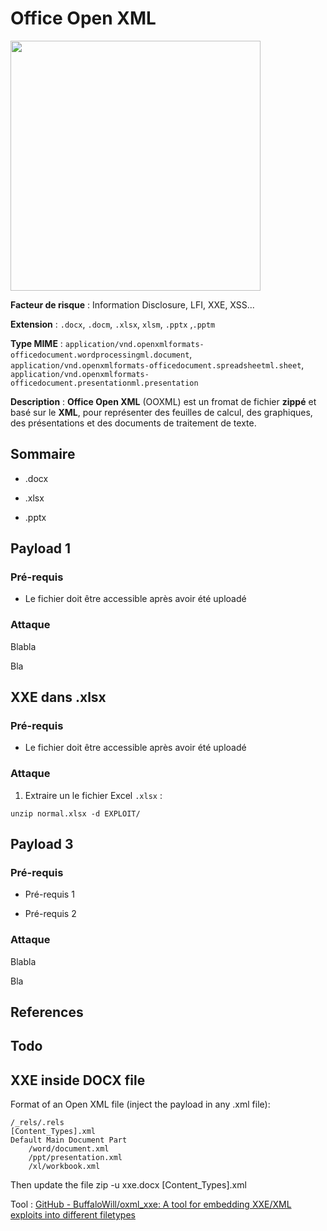 # Office Open XML

<img title="" src="https://www.smallerfaster.com/wp-content/uploads/image-lib/xml-file-optimization/compresssion-optimization-docx-pptx-xlsx-files" alt="" width="400">

**Facteur de risque** : Information Disclosure, LFI, XXE, XSS...

**Extension** : `.docx`, `.docm`, `.xlsx`, `xlsm`, `.pptx` ,`.pptm`

**Type MIME** : `application/vnd.openxmlformats-officedocument.wordprocessingml.document`, `application/vnd.openxmlformats-officedocument.spreadsheetml.sheet`, `application/vnd.openxmlformats-officedocument.presentationml.presentation`

**Description** : **Office Open XML** (OOXML) est un fromat de fichier **zippé** et basé sur le **XML**, pour représenter des feuilles de calcul, des graphiques, des présentations et des documents de traitement de texte.

## Sommaire

- .docx

- .xlsx

- .pptx

## Payload 1

### Pré-requis

- Le fichier doit être accessible après avoir été uploadé

### Attaque

Blabla

Bla

## XXE dans .xlsx

### Pré-requis

- Le fichier doit être accessible après avoir été uploadé

### Attaque

1. Extraire un le fichier Excel `.xlsx` :

```shell
unzip normal.xlsx -d EXPLOIT/
```

## Payload 3

### Pré-requis

- Pré-requis 1

- Pré-requis 2

### Attaque

Blabla

Bla

## References

## Todo



## XXE inside DOCX file

Format of an Open XML file (inject the payload in any .xml file):

```
/_rels/.rels
[Content_Types].xml
Default Main Document Part
    /word/document.xml
    /ppt/presentation.xml
    /xl/workbook.xml
```

Then update the file zip -u xxe.docx [Content_Types].xml

Tool : [GitHub - BuffaloWill/oxml_xxe: A tool for embedding XXE/XML exploits into different filetypes](https://github.com/BuffaloWill/oxml_xxe)
